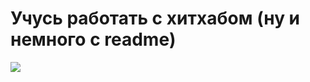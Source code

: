 #  Учусь работать с хитхабом (ну и немного с readme)

![](https://www.compass.com/m3/670eccef0c5eba7f70f43c6eba936d1c1554d614/300x300.jpg)
